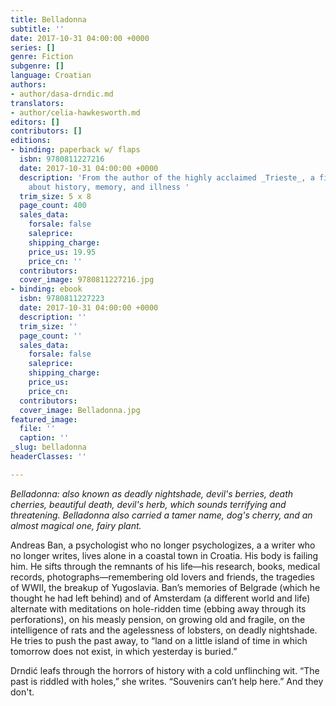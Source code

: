 ```yaml
---
title: Belladonna
subtitle: ''
date: 2017-10-31 04:00:00 +0000
series: []
genre: Fiction
subgenre: []
language: Croatian
authors:
- author/dasa-drndic.md
translators:
- author/celia-hawkesworth.md
editors: []
contributors: []
editions:
- binding: paperback w/ flaps
  isbn: 9780811227216
  date: 2017-10-31 04:00:00 +0000
  description: 'From the author of the highly acclaimed _Trieste_, a fierce novel
    about history, memory, and illness '
  trim_size: 5 x 8
  page_count: 400
  sales_data:
    forsale: false
    saleprice: 
    shipping_charge: 
    price_us: 19.95
    price_cn: ''
  contributors: 
  cover_image: 9780811227216.jpg
- binding: ebook
  isbn: 9780811227223
  date: 2017-10-31 04:00:00 +0000
  description: ''
  trim_size: ''
  page_count: ''
  sales_data:
    forsale: false
    saleprice: 
    shipping_charge: 
    price_us: 
    price_cn: 
  contributors: 
  cover_image: Belladonna.jpg
featured_image:
  file: ''
  caption: ''
_slug: belladonna
headerClasses: ''

---
```

_Belladonna: also known as deadly nightshade, devil's berries, death cherries, beautiful death, devil's herb, which sounds terrifying and threatening. Belladonna also carried a tamer name, dog's cherry, and an almost magical one, fairy plant._

Andreas Ban, a psychologist who no longer psychologizes, a a writer who no longer writes, lives alone in a coastal town in Croatia. His body is failing him. He sifts through the remnants of his life—his research, books, medical records, photographs—remembering old lovers and friends, the tragedies of WWII, the breakup of Yugoslavia. Ban’s memories of Belgrade (which he thought he had left behind) and of Amsterdam (a different world and life) alternate with meditations on hole-ridden time (ebbing away through its perforations), on his measly pension, on growing old and fragile, on the intelligence of rats and the agelessness of lobsters, on deadly nightshade. He tries to push the past away, to “land on a little island of time in which tomorrow does not exist, in which yesterday is buried.” 

Drndić leafs through the horrors of history with a cold unflinching wit. “The past is riddled with holes,” she writes. “Souvenirs can’t help here.” And they don't.
